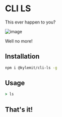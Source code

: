 # CLI LS

This ever happen to you? 

![image](https://user-images.githubusercontent.com/4307307/170087686-3b37a7e3-721f-471e-85a0-3c7cafca83f8.png)

Well no more!

## Installation

```bash
npm i @kylemit/cli-ls -g
```

## Usage

```bat
> ls
```

## That's it!
